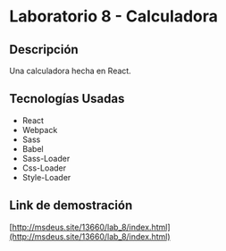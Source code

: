 # Laboratorio 8 - Calculadora

## Descripción
Una calculadora hecha en React.

## Tecnologías Usadas
 * React
 * Webpack
 * Sass
 * Babel
 * Sass-Loader
 * Css-Loader
 * Style-Loader


 ## Link de demostración
 [http://msdeus.site/13660/lab_8/index.html](http://msdeus.site/13660/lab_8/index.html)
